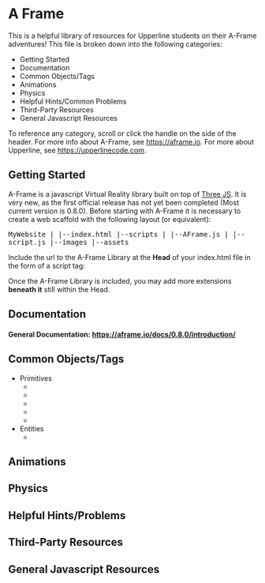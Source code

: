 # A Frame

This is a helpful library of resources for Upperline students on their A-Frame adventures! This file is broken down into the following categories:

* Getting Started
* Documentation
* Common Objects/Tags
* Animations
* Physics
* Helpful Hints/Common Problems
* Third-Party Resources
* General Javascript Resources

To reference any category, scroll or click the handle on the side of the header. For more info about A-Frame, see <https://aframe.io>.
For more about Upperline, see <https://upperlinecode.com>.

## Getting Started

A-Frame is a javascript Virtual Reality library built on top of [Three JS](https://threejs.org). It is very new, as the first official
release has not yet been completed (Most current version is 0.8.0). Before starting with A-Frame it is necessary to create a web scaffold
with the following layout (or equivalent):

<tt>
MyWebsite
|
|--index.html
|--scripts
| 	|--AFrame.js
| 	|--script.js
|--images
		|--assets
</tt>

Include the url to the A-Frame Library at the <b>Head</b> of your index.html file in the form of a script tag:

<tt><script src="https://aframe.io/releases/0.8.0/aframe.min.js"></script></tt>

Once the A-Frame Library is included, you may add more extensions <b>beneath it</b> still within the Head.

## Documentation

#### General Documentation: <https://aframe.io/docs/0.8.0/introduction/>
#### 

## Common Objects/Tags

* Primitives
	* <a-box></a-box>
	* <a-sphere></a-sphere>
	* <a-sky></a-sky>
	* <a-plane></a-plane>
	* <a-cylinder></a-cylinder>
* Entities
	* <a-entity></a-entity>

## Animations

## Physics

## Helpful Hints/Problems

## Third-Party Resources

## General Javascript Resources
